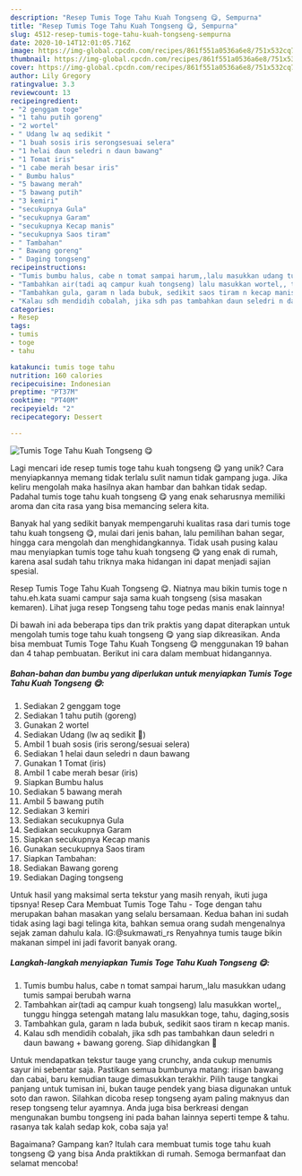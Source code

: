 ```yaml
---
description: "Resep Tumis Toge Tahu Kuah Tongseng 😋, Sempurna"
title: "Resep Tumis Toge Tahu Kuah Tongseng 😋, Sempurna"
slug: 4512-resep-tumis-toge-tahu-kuah-tongseng-sempurna
date: 2020-10-14T12:01:05.716Z
image: https://img-global.cpcdn.com/recipes/861f551a0536a6e8/751x532cq70/tumis-toge-tahu-kuah-tongseng-😋-foto-resep-utama.jpg
thumbnail: https://img-global.cpcdn.com/recipes/861f551a0536a6e8/751x532cq70/tumis-toge-tahu-kuah-tongseng-😋-foto-resep-utama.jpg
cover: https://img-global.cpcdn.com/recipes/861f551a0536a6e8/751x532cq70/tumis-toge-tahu-kuah-tongseng-😋-foto-resep-utama.jpg
author: Lily Gregory
ratingvalue: 3.3
reviewcount: 13
recipeingredient:
- "2 genggam toge"
- "1 tahu putih goreng"
- "2 wortel"
- " Udang lw aq sedikit "
- "1 buah sosis iris serongsesuai selera"
- "1 helai daun seledri n daun bawang"
- "1 Tomat iris"
- "1 cabe merah besar iris"
- " Bumbu halus"
- "5 bawang merah"
- "5 bawang putih"
- "3 kemiri"
- "secukupnya Gula"
- "secukupnya Garam"
- "secukupnya Kecap manis"
- "secukupnya Saos tiram"
- " Tambahan"
- " Bawang goreng"
- " Daging tongseng"
recipeinstructions:
- "Tumis bumbu halus, cabe n tomat sampai harum,,lalu masukkan udang tumis sampai berubah warna"
- "Tambahkan air(tadi aq campur kuah tongseng) lalu masukkan wortel,, tunggu hingga setengah matang lalu masukkan toge, tahu, daging,sosis"
- "Tambahkan gula, garam n lada bubuk, sedikit saos tiram n kecap manis."
- "Kalau sdh mendidih cobalah, jika sdh pas tambahkan daun seledri n daun bawang + bawang goreng. Siap dihidangkan 🤭"
categories:
- Resep
tags:
- tumis
- toge
- tahu

katakunci: tumis toge tahu 
nutrition: 160 calories
recipecuisine: Indonesian
preptime: "PT37M"
cooktime: "PT40M"
recipeyield: "2"
recipecategory: Dessert

---
```



![Tumis Toge Tahu Kuah Tongseng 😋](https://img-global.cpcdn.com/recipes/861f551a0536a6e8/751x532cq70/tumis-toge-tahu-kuah-tongseng-😋-foto-resep-utama.jpg)

Lagi mencari ide resep tumis toge tahu kuah tongseng 😋 yang unik? Cara menyiapkannya memang tidak terlalu sulit namun tidak gampang juga. Jika keliru mengolah maka hasilnya akan hambar dan bahkan tidak sedap. Padahal tumis toge tahu kuah tongseng 😋 yang enak seharusnya memiliki aroma dan cita rasa yang bisa memancing selera kita.

Banyak hal yang sedikit banyak mempengaruhi kualitas rasa dari tumis toge tahu kuah tongseng 😋, mulai dari jenis bahan, lalu pemilihan bahan segar, hingga cara mengolah dan menghidangkannya. Tidak usah pusing kalau mau menyiapkan tumis toge tahu kuah tongseng 😋 yang enak di rumah, karena asal sudah tahu triknya maka hidangan ini dapat menjadi sajian spesial.

Resep Tumis Toge Tahu Kuah Tongseng 😋. Niatnya mau bikin tumis toge n tahu.eh.kata suami campur saja sama kuah tongseng (sisa masakan kemaren). Lihat juga resep Tongseng tahu toge pedas manis enak lainnya!


Di bawah ini ada beberapa tips dan trik praktis yang dapat diterapkan untuk mengolah tumis toge tahu kuah tongseng 😋 yang siap dikreasikan. Anda bisa membuat Tumis Toge Tahu Kuah Tongseng 😋 menggunakan 19 bahan dan 4 tahap pembuatan. Berikut ini cara dalam membuat hidangannya.

<!--inarticleads1-->

##### Bahan-bahan dan bumbu yang diperlukan untuk menyiapkan Tumis Toge Tahu Kuah Tongseng 😋:

1. Sediakan 2 genggam toge
1. Sediakan 1 tahu putih (goreng)
1. Gunakan 2 wortel
1. Sediakan  Udang (lw aq sedikit 🤭)
1. Ambil 1 buah sosis (iris serong/sesuai selera)
1. Sediakan 1 helai daun seledri n daun bawang
1. Gunakan 1 Tomat (iris)
1. Ambil 1 cabe merah besar (iris)
1. Siapkan  Bumbu halus
1. Sediakan 5 bawang merah
1. Ambil 5 bawang putih
1. Sediakan 3 kemiri
1. Sediakan secukupnya Gula
1. Sediakan secukupnya Garam
1. Siapkan secukupnya Kecap manis
1. Gunakan secukupnya Saos tiram
1. Siapkan  Tambahan:
1. Sediakan  Bawang goreng
1. Sediakan  Daging tongseng


Untuk hasil yang maksimal serta tekstur yang masih renyah, ikuti juga tipsnya! Resep Cara Membuat Tumis Toge Tahu - Toge dengan tahu merupakan bahan masakan yang selalu bersamaan. Kedua bahan ini sudah tidak asing lagi bagi telinga kita, bahkan semua orang sudah mengenalnya sejak zaman dahulu kala. IG:@sukmawati_rs Renyahnya tumis tauge bikin makanan simpel ini jadi favorit banyak orang. 

<!--inarticleads2-->

##### Langkah-langkah menyiapkan Tumis Toge Tahu Kuah Tongseng 😋:

1. Tumis bumbu halus, cabe n tomat sampai harum,,lalu masukkan udang tumis sampai berubah warna
1. Tambahkan air(tadi aq campur kuah tongseng) lalu masukkan wortel,, tunggu hingga setengah matang lalu masukkan toge, tahu, daging,sosis
1. Tambahkan gula, garam n lada bubuk, sedikit saos tiram n kecap manis.
1. Kalau sdh mendidih cobalah, jika sdh pas tambahkan daun seledri n daun bawang + bawang goreng. Siap dihidangkan 🤭


Untuk mendapatkan tekstur tauge yang crunchy, anda cukup menumis sayur ini sebentar saja. Pastikan semua bumbunya matang: irisan bawang dan cabai, baru kemudian tauge dimasukkan terakhir. Pilih tauge tangkai panjang untuk tumisan ini, bukan tauge pendek yang biasa digunakan untuk soto dan rawon. Silahkan dicoba resep tongseng ayam paling maknyus dan resep tongseng telur ayamnya. Anda juga bisa berkreasi dengan mengunakan bumbu tongseng ini pada bahan lainnya seperti tempe &amp; tahu. rasanya tak kalah sedap kok, coba saja ya! 

Bagaimana? Gampang kan? Itulah cara membuat tumis toge tahu kuah tongseng 😋 yang bisa Anda praktikkan di rumah. Semoga bermanfaat dan selamat mencoba!
